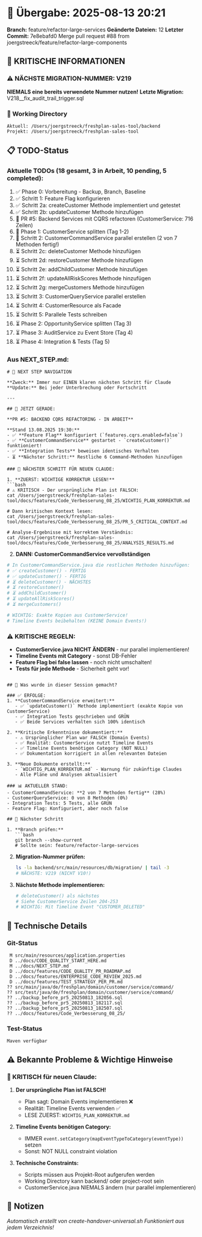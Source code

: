 # 🤝 Übergabe: 2025-08-13 20:21
**Branch:** feature/refactor-large-services
**Geänderte Dateien:** 12
**Letzter Commit:** 7e8ebafd0 Merge pull request #88 from joergstreeck/feature/refactor-large-components

## 🚨 KRITISCHE INFORMATIONEN

### ⚠️ NÄCHSTE MIGRATION-NUMMER: V219
**NIEMALS eine bereits verwendete Nummer nutzen!**
**Letzte Migration:** V218__fix_audit_trail_trigger.sql

### 📍 Working Directory
```
Aktuell: /Users/joergstreeck/freshplan-sales-tool/backend
Projekt: /Users/joergstreeck/freshplan-sales-tool
```

## 📋 TODO-Status

### Aktuelle TODOs (18 gesamt, 3 in Arbeit, 10 pending, 5 completed):
1. ✅ Phase 0: Vorbereitung - Backup, Branch, Baseline
2. ✅ Schritt 1: Feature Flag konfigurieren
3. ✅ Schritt 2a: createCustomer Methode implementiert und getestet
4. ✅ Schritt 2b: updateCustomer Methode hinzufügen
5. 🔄 PR #5: Backend Services mit CQRS refactoren (CustomerService: 716 Zeilen)
6. 🔄 Phase 1: CustomerService splitten (Tag 1-2)
7. 🔄 Schritt 2: CustomerCommandService parallel erstellen (2 von 7 Methoden fertig!)
8. ⏳ Schritt 2c: deleteCustomer Methode hinzufügen
9. ⏳ Schritt 2d: restoreCustomer Methode hinzufügen
10. ⏳ Schritt 2e: addChildCustomer Methode hinzufügen
11. ⏳ Schritt 2f: updateAllRiskScores Methode hinzufügen
12. ⏳ Schritt 2g: mergeCustomers Methode hinzufügen
13. ⏳ Schritt 3: CustomerQueryService parallel erstellen
14. ⏳ Schritt 4: CustomerResource als Facade
15. ⏳ Schritt 5: Parallele Tests schreiben
16. ⏳ Phase 2: OpportunityService splitten (Tag 3)
17. ⏳ Phase 3: AuditService zu Event Store (Tag 4)
18. ⏳ Phase 4: Integration & Tests (Tag 5)

### Aus NEXT_STEP.md:
```
# 🧭 NEXT STEP NAVIGATION

**Zweck:** Immer nur EINEN klaren nächsten Schritt für Claude
**Update:** Bei jeder Unterbrechung oder Fortschritt

---

## 🎯 JETZT GERADE:

**PR #5: BACKEND CQRS REFACTORING - IN ARBEIT**

**Stand 13.08.2025 19:30:**
- ✅ **Feature Flag** konfiguriert (`features.cqrs.enabled=false`)
- ✅ **CustomerCommandService** gestartet - `createCustomer()` funktioniert!
- ✅ **Integration Tests** beweisen identisches Verhalten
- ⏳ **Nächster Schritt:** Restliche 6 Command-Methoden hinzufügen

### 🚨 NÄCHSTER SCHRITT FÜR NEUEN CLAUDE:

1. **ZUERST: WICHTIGE KORREKTUR LESEN!**
```bash
# ⚠️ KRITISCH - Der ursprüngliche Plan ist FALSCH:
cat /Users/joergstreeck/freshplan-sales-tool/docs/features/Code_Verbesserung_08_25/WICHTIG_PLAN_KORREKTUR.md

# Dann kritischen Kontext lesen:
cat /Users/joergstreeck/freshplan-sales-tool/docs/features/Code_Verbesserung_08_25/PR_5_CRITICAL_CONTEXT.md

# Analyse-Ergebnisse mit korrektem Verständnis:
cat /Users/joergstreeck/freshplan-sales-tool/docs/features/Code_Verbesserung_08_25/ANALYSIS_RESULTS.md
```

2. **DANN: CustomerCommandService vervollständigen**
```bash
# In CustomerCommandService.java die restlichen Methoden hinzufügen:
# ✅ createCustomer() - FERTIG
# ✅ updateCustomer() - FERTIG
# ⏳ deleteCustomer() - NÄCHSTES
# ⏳ restoreCustomer()
# ⏳ addChildCustomer()
# ⏳ updateAllRiskScores()
# ⏳ mergeCustomers()

# WICHTIG: Exakte Kopien aus CustomerService!
# Timeline Events beibehalten (KEINE Domain Events!)
```

### ⚠️ KRITISCHE REGELN:
- **CustomerService.java NICHT ÄNDERN** - nur parallel implementieren!
- **Timeline Events mit Category** - sonst DB-Fehler
- **Feature Flag bei false lassen** - noch nicht umschalten!
- **Tests für jede Methode** - Sicherheit geht vor!
```

## 🎯 Was wurde in dieser Session gemacht?

### ✅ ERFOLGE:
1. **CustomerCommandService erweitert:**
   - ✅ `updateCustomer()` Methode implementiert (exakte Kopie von CustomerService)
   - ✅ Integration Tests geschrieben und GRÜN
   - ✅ Beide Services verhalten sich 100% identisch

2. **Kritische Erkenntnisse dokumentiert:**
   - ⚠️ Ursprünglicher Plan war FALSCH (Domain Events)
   - ✅ Realität: CustomerService nutzt Timeline Events
   - ✅ Timeline Events benötigen Category (NOT NULL)
   - ✅ Dokumentation korrigiert in allen relevanten Dateien

3. **Neue Dokumente erstellt:**
   - `WICHTIG_PLAN_KORREKTUR.md` - Warnung für zukünftige Claudes
   - Alle Pläne und Analysen aktualisiert

### 📊 AKTUELLER STAND:
- CustomerCommandService: **2 von 7 Methoden fertig** (28%)
- CustomerQueryService: 0 von 8 Methoden (0%)
- Integration Tests: 5 Tests, alle GRÜN
- Feature Flag: Konfiguriert, aber noch false

## 🎯 Nächster Schritt

1. **Branch prüfen:**
   ```bash
   git branch --show-current
   # Sollte sein: feature/refactor-large-services
   ```

2. **Migration-Nummer prüfen:**
   ```bash
   ls -la backend/src/main/resources/db/migration/ | tail -3
   # NÄCHSTE: V219 (NICHT V10!)
   ```

3. **Nächste Methode implementieren:**
   ```bash
   # deleteCustomer() als nächstes
   # Siehe CustomerService Zeilen 204-253
   # WICHTIG: Mit Timeline Event "CUSTOMER_DELETED"
   ```

## 🔧 Technische Details

### Git-Status
```
 M src/main/resources/application.properties
 D ../docs/CODE_QUALITY_START_HERE.md
 M ../docs/NEXT_STEP.md
 D ../docs/features/CODE_QUALITY_PR_ROADMAP.md
 D ../docs/features/ENTERPRISE_CODE_REVIEW_2025.md
 D ../docs/features/TEST_STRATEGY_PER_PR.md
?? src/main/java/de/freshplan/domain/customer/service/command/
?? src/test/java/de/freshplan/domain/customer/service/command/
?? ../backup_before_pr5_20250813_182056.sql
?? ../backup_before_pr5_20250813_182117.sql
?? ../backup_before_pr5_20250813_182507.sql
?? ../docs/features/Code_Verbesserung_08_25/
```

### Test-Status
```
Maven verfügbar
```

## ⚠️ Bekannte Probleme & Wichtige Hinweise

### 🚨 KRITISCH für neuen Claude:
1. **Der ursprüngliche Plan ist FALSCH!**
   - Plan sagt: Domain Events implementieren ❌
   - Realität: Timeline Events verwenden ✅
   - LESE ZUERST: `WICHTIG_PLAN_KORREKTUR.md`

2. **Timeline Events benötigen Category:**
   - IMMER `event.setCategory(mapEventTypeToCategory(eventType))` setzen
   - Sonst: NOT NULL constraint violation

3. **Technische Constraints:**
   - Scripts müssen aus Projekt-Root aufgerufen werden
   - Working Directory kann backend/ oder project-root sein
   - CustomerService.java NIEMALS ändern (nur parallel implementieren)

## 📝 Notizen

_Automatisch erstellt von create-handover-universal.sh_
_Funktioniert aus jedem Verzeichnis!_
